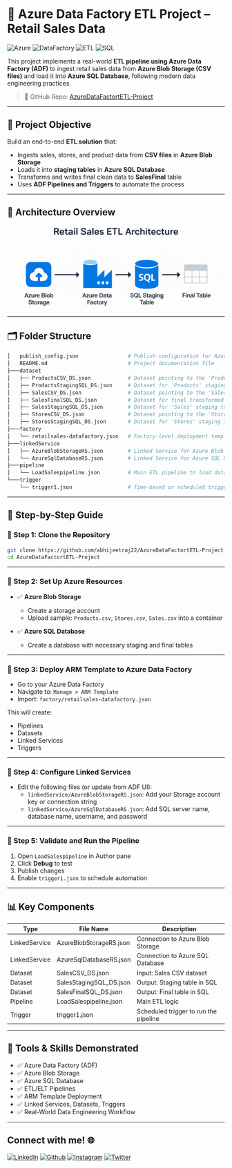 # 🛒 Azure Data Factory ETL Project – Retail Sales Data

![Azure](https://img.shields.io/badge/Cloud-Azure-blue)
![DataFactory](https://img.shields.io/badge/Service-ADF-blueviolet)
![ETL](https://img.shields.io/badge/Process-ETL-orange)
![SQL](https://img.shields.io/badge/DB-Azure%20SQL-brightgreen)

This project implements a real-world **ETL pipeline using Azure Data Factory (ADF)** to ingest retail sales data from **Azure Blob Storage (CSV files)** and load it into **Azure SQL Database**, following modern data engineering practices.

> 🔗 GitHub Repo: [AzureDataFactortETL-Project](https://github.com/abhijeetraj22/AzureDataFactortETL-Project)

---

## 📌 Project Objective

Build an end-to-end **ETL solution** that:
- Ingests sales, stores, and product data from **CSV files** in **Azure Blob Storage**
- Loads it into **staging tables** in **Azure SQL Database**
- Transforms and writes final clean data to **SalesFinal** table
- Uses **ADF Pipelines and Triggers** to automate the process

---
## 🧭 Architecture Overview

<p align="center">
  <img src="Archt.png" alt="Azure Pipeline Architecture" width="800"/>
</p>

---

## 🗂️ Folder Structure
```bash
│   publish_config.json                # Publish configuration for Azure Data Factory deployment
│   README.md                          # Project documentation file
├───dataset                          
│   ├── ProductsCSV_DS.json            # Dataset pointing to the 'Products' CSV file in Blob Storage
│   ├── ProductsStagingSQL_DS.json     # Dataset for 'Products' staging table in Azure SQL
│   ├── SalesCSV_DS.json               # Dataset pointing to the 'Sales' CSV file in Blob Storage
│   ├── SalesFinalSQL_DS.json          # Dataset for final transformed Sales table in Azure SQL
│   ├── SalesStagingSQL_DS.json        # Dataset for 'Sales' staging table in Azure SQL
│   ├── StoresCSV_DS.json              # Dataset pointing to the 'Stores' CSV file in Blob Storage
│   ├── StoresStagingSQL_DS.json       # Dataset for 'Stores' staging table in Azure SQL
├───factory                          
│   └── retailsales-datafactory.json   # Factory-level deployment template (ADF resources: datasets, pipelines, triggers)
├───linkedService                   
│   ├── AzureBlobStorageRS.json        # Linked Service for Azure Blob Storage
│   └── AzureSqlDatabaseRS.json        # Linked Service for Azure SQL Database
├───pipeline                        
│   └── LoadSalespipeline.json         # Main ETL pipeline to load data from Blob to SQL (staging to final)
└───trigger                           
    └── trigger1.json                  # Time-based or scheduled trigger for running LoadSalespipeline
```

---

## 🚀 Step-by-Step Guide

### 🔹 Step 1: Clone the Repository
```bash
git clone https://github.com/abhijeetraj22/AzureDataFactortETL-Project.git
cd AzureDataFactortETL-Project
```

---

### 🔹 Step 2: Set Up Azure Resources

- ✅ **Azure Blob Storage**
  - Create a storage account
  - Upload sample: `Products.csv`, `Stores.csv`, `Sales.csv` into a container

- ✅ **Azure SQL Database**
  - Create a database with necessary staging and final tables

---

### 🔹 Step 3: Deploy ARM Template to Azure Data Factory

- Go to your Azure Data Factory
- Navigate to: `Manage > ARM Template`
- Import: `factory/retailsales-datafactory.json`

This will create:
- Pipelines
- Datasets
- Linked Services
- Triggers

---

### 🔹 Step 4: Configure Linked Services

- Edit the following files (or update from ADF UI):
  - `linkedService/AzureBlobStorageRS.json`: Add your Storage account key or connection string
  - `linkedService/AzureSqlDatabaseRS.json`: Add SQL server name, database name, username, and password

---

### 🔹 Step 5: Validate and Run the Pipeline

1. Open `LoadSalespipeline` in Author pane
2. Click **Debug** to test
3. Publish changes
4. Enable `trigger1.json` to schedule automation

---

## 📊 Key Components

| Type          | File Name                    | Description                          |
|---------------|------------------------------|--------------------------------------|
| LinkedService | AzureBlobStorageRS.json      | Connection to Azure Blob Storage     |
| LinkedService | AzureSqlDatabaseRS.json      | Connection to Azure SQL Database     |
| Dataset       | SalesCSV_DS.json             | Input: Sales CSV dataset             |
| Dataset       | SalesStagingSQL_DS.json      | Output: Staging table in SQL         |
| Dataset       | SalesFinalSQL_DS.json        | Output: Final table in SQL           |
| Pipeline      | LoadSalespipeline.json       | Main ETL logic                       |
| Trigger       | trigger1.json                | Scheduled trigger to run the pipeline|

---

## 🧠 Tools & Skills Demonstrated

- ✅ Azure Data Factory (ADF)
- ✅ Azure Blob Storage
- ✅ Azure SQL Database
- ✅ ETL/ELT Pipelines
- ✅ ARM Template Deployment
- ✅ Linked Services, Datasets, Triggers
- ✅ Real-World Data Engineering Workflow

---
## Connect with me! 🌐

[<img target="_blank" src="https://img.icons8.com/bubbles/100/000000/linkedin.png" title="LinkedIn">](https://www.linkedin.com/in/rajabhijeet22/)       [<img target="_blank" src="https://img.icons8.com/bubbles/100/000000/github.png" title="Github">](https://github.com/abhijeetraj22)     [<img target="_blank" src="https://img.icons8.com/bubbles/100/000000/instagram-new.png" title="Instagram">](https://www.instagram.com/abhijeet_raj_/?hl=en) [<img target="_blank" src="https://img.icons8.com/bubbles/100/000000/twitter-circled.png" title="Twitter">](https://twitter.com/abhijeet_raj_/)

